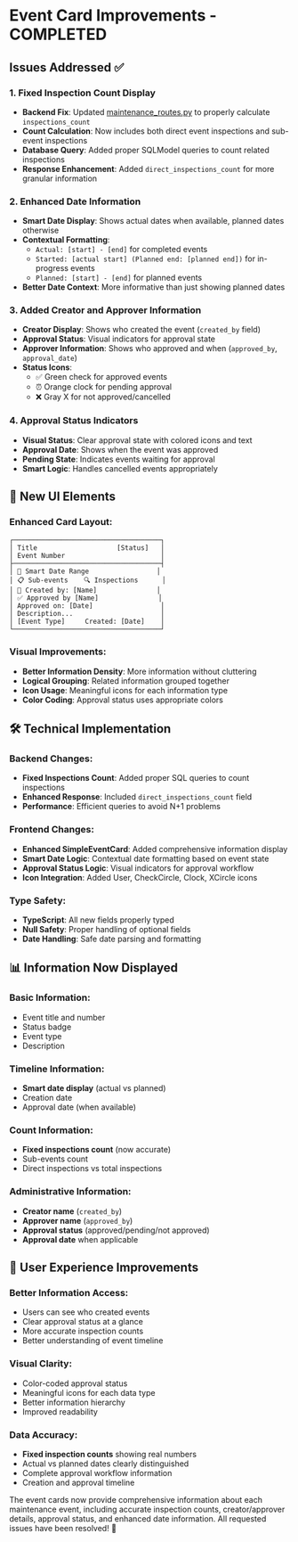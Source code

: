 # Event Card Improvements - COMPLETED

## Issues Addressed ✅

### 1. **Fixed Inspection Count Display**
- **Backend Fix**: Updated [maintenance_routes.py](file://c:\Users\tashan\Documents\code\inspection%20mangment\backend\app\domains\maintenance\api\maintenance_routes.py#L134-L159) to properly calculate `inspections_count`
- **Count Calculation**: Now includes both direct event inspections and sub-event inspections
- **Database Query**: Added proper SQLModel queries to count related inspections
- **Response Enhancement**: Added `direct_inspections_count` for more granular information

### 2. **Enhanced Date Information**
- **Smart Date Display**: Shows actual dates when available, planned dates otherwise
- **Contextual Formatting**: 
  - `Actual: [start] - [end]` for completed events
  - `Started: [actual start] (Planned end: [planned end])` for in-progress events
  - `Planned: [start] - [end]` for planned events
- **Better Date Context**: More informative than just showing planned dates

### 3. **Added Creator and Approver Information**
- **Creator Display**: Shows who created the event (`created_by` field)
- **Approval Status**: Visual indicators for approval state
- **Approver Information**: Shows who approved and when (`approved_by`, `approval_date`)
- **Status Icons**: 
  - ✅ Green check for approved events
  - ⏰ Orange clock for pending approval
  - ❌ Gray X for not approved/cancelled

### 4. **Approval Status Indicators**
- **Visual Status**: Clear approval state with colored icons and text
- **Approval Date**: Shows when the event was approved
- **Pending State**: Indicates events waiting for approval
- **Smart Logic**: Handles cancelled events appropriately

## 🎨 **New UI Elements**

### Enhanced Card Layout:
```
┌─────────────────────────────────────┐
│ Title                    [Status]   │
│ Event Number                        │
├─────────────────────────────────────┤
│ 📅 Smart Date Range                 │
│ 📋 Sub-events    🔍 Inspections      │
│ 👤 Created by: [Name]               │
│ ✅ Approved by [Name]               │
│ Approved on: [Date]                 │
│ Description...                      │
│ [Event Type]     Created: [Date]    │
└─────────────────────────────────────┘
```

### Visual Improvements:
- **Better Information Density**: More information without cluttering
- **Logical Grouping**: Related information grouped together
- **Icon Usage**: Meaningful icons for each information type
- **Color Coding**: Approval status uses appropriate colors

## 🛠️ **Technical Implementation**

### Backend Changes:
- **Fixed Inspections Count**: Added proper SQL queries to count inspections
- **Enhanced Response**: Included `direct_inspections_count` field
- **Performance**: Efficient queries to avoid N+1 problems

### Frontend Changes:
- **Enhanced SimpleEventCard**: Added comprehensive information display
- **Smart Date Logic**: Contextual date formatting based on event state
- **Approval Status Logic**: Visual indicators for approval workflow
- **Icon Integration**: Added User, CheckCircle, Clock, XCircle icons

### Type Safety:
- **TypeScript**: All new fields properly typed
- **Null Safety**: Proper handling of optional fields
- **Date Handling**: Safe date parsing and formatting

## 📊 **Information Now Displayed**

### Basic Information:
- Event title and number
- Status badge
- Event type
- Description

### Timeline Information:
- **Smart date display** (actual vs planned)
- Creation date
- Approval date (when available)

### Count Information:
- **Fixed inspections count** (now accurate)
- Sub-events count
- Direct inspections vs total inspections

### Administrative Information:
- **Creator name** (`created_by`)
- **Approver name** (`approved_by`) 
- **Approval status** (approved/pending/not approved)
- **Approval date** when applicable

## 🎯 **User Experience Improvements**

### Better Information Access:
- Users can see who created events
- Clear approval status at a glance
- More accurate inspection counts
- Better understanding of event timeline

### Visual Clarity:
- Color-coded approval status
- Meaningful icons for each data type
- Better information hierarchy
- Improved readability

### Data Accuracy:
- **Fixed inspection counts** showing real numbers
- Actual vs planned dates clearly distinguished
- Complete approval workflow information
- Creation and approval timeline

The event cards now provide comprehensive information about each maintenance event, including accurate inspection counts, creator/approver details, approval status, and enhanced date information. All requested issues have been resolved! 🎉